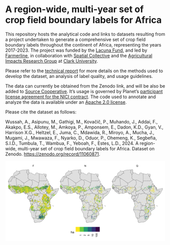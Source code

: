 # A region-wide, multi-year set of crop field boundary labels for Africa


This repository hosts the analytical code and links to datasets
resulting from a project undertaken to generate a comprehensive set of
crop field boundary labels throughout the continent of Africa,
representing the years 2017-2023. The project was funded by the [Lacuna
Fund](https://lacunafund.org/), and led by
[Farmerline](https://farmerline.co/), in collaboration with [Spatial
Collective](https://spatialcollective.com/) and the [Agricultural
Impacts Research Group](agroimpacts.info) at [Clark
University](https://www.clarku.edu/departments/geography/).

Please refer to the [technical
report](notebooks/report/technical-report.pdf) for more details on the
methods used to develop the dataset, an analysis of label quality, and
usage guidelines.

The data can currently be obtained from the Zenodo link, and will be
also be added to [Source Cooperative](https://source.coop/). It’s usage
is governed by Planet’s [participant license agreement for the NICI
contract](https://assets.planet.com/docs/Planet_ParticipantLicenseAgreement_NICFI.pdf).
The code used to annotate and analyze the data is available under an
[Apache 2.0 license](https://www.apache.org/licenses/LICENSE-2.0).

Please cite the dataset as follows:

Wussah, A., Asipunu, M., Gathigi, M., Kovačič, P., Muhando, J., Addai,
F., Akakpo, E.S., Allotey, M., Amkoya, P., Amponsem, E., Dadon, K.D.,
Gyan, V., Harrison X.G., Heltzel, E., Juma, C., Mdawida, R., Miroyo, A.,
Mucha, J., Mugami, J., Mwawaza, F., Nyarko, D., Oduor, P., Ohemeng, K.,
Segbefia, S.I.D., Tumbula, T., Wambua, F., Yeboah, F., Estes, L.D.,
2024. A region-wide, multi-year set of crop field boundary labels for
Africa. Dataset on Zenodo. <https://zenodo.org/record/11060871>.

![](notebooks/report/images/fig-fldareamap-1.png)
